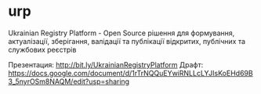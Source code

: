 # urp
Ukrainian Registry Platform - Open Source рішення для формування, актуалізації,  зберігання, валідації та публікації  відкритих, публічних та службових реєстрів


Презентация: http://bit.ly/UkrainianRegistryPlatform
Драфт: https://docs.google.com/document/d/1rTrNQQuEYwiRNLLcLYJIsKoEHd69B3_5nyrOSm8NAQM/edit?usp=sharing
